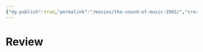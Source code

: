 ```yaml
---
{"dg-publish":true,"permalink":"/movies/the-sound-of-music-1965/","created":"2024-05-07","updated":"2024-05-07"}
---
```



# Review
